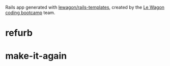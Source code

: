 Rails app generated with [lewagon/rails-templates](https://github.com/lewagon/rails-templates), created by the [Le Wagon coding bootcamp](https://www.lewagon.com) team.
# refurb
# make-it-again
